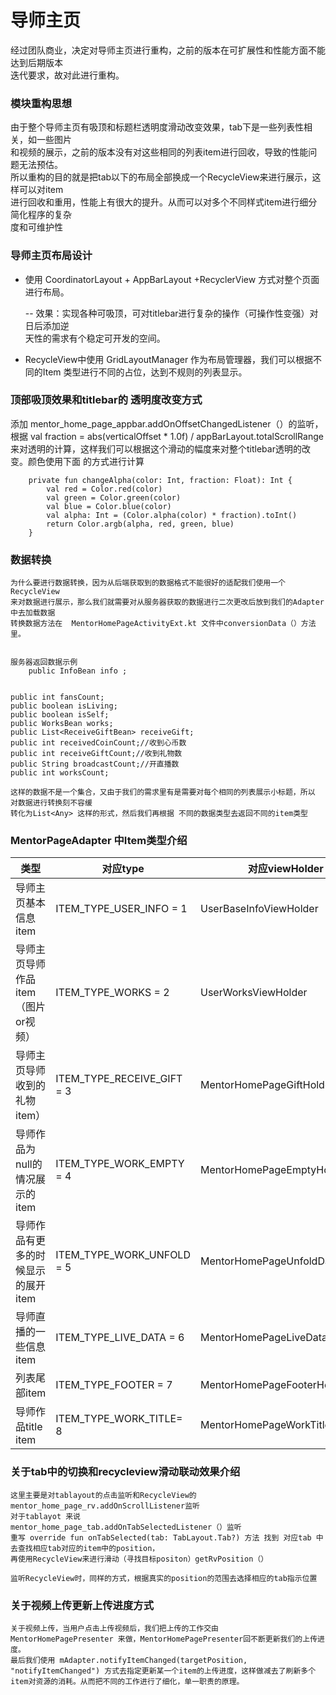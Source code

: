 # 导师主页

  经过团队商业，决定对导师主页进行重构，之前的版本在可扩展性和性能方面不能达到后期版本  
  迭代要求，故对此进行重构。


### 模块重构思想

  由于整个导师主页有吸顶和标题栏透明度滑动改变效果，tab下是一些列表性相关，如一些图片  
  和视频的展示，之前的版本没有对这些相同的列表item进行回收，导致的性能问题无法预估。  
  所以重构的目的就是把tab以下的布局全部换成一个RecycleView来进行展示，这样可以对item  
  进行回收和重用，性能上有很大的提升。从而可以对多个不同样式item进行细分简化程序的复杂  
  度和可维护性

### 导师主页布局设计

 * 使用 CoordinatorLayout + AppBarLayout +RecyclerView 方式对整个页面进行布局。

    -- 效果：实现各种可吸顶，可对titlebar进行复杂的操作（可操作性变强）对日后添加逆  
    天性的需求有个稳定可开发的空间。
 *  RecycleView中使用 GridLayoutManager 作为布局管理器，我们可以根据不同的Item
    类型进行不同的占位，达到不规则的列表显示。

### 顶部吸顶效果和titlebar的 透明度改变方式
 添加 mentor_home_page_appbar.addOnOffsetChangedListener（）的监听，根据
 val fraction = abs(verticalOffset * 1.0f) / appBarLayout.totalScrollRange
来对透明的计算，这样我们可以根据这个滑动的幅度来对整个titlebar透明的改变。颜色使用下面
的方式进行计算

        private fun changeAlpha(color: Int, fraction: Float): Int {
            val red = Color.red(color)
            val green = Color.green(color)
            val blue = Color.blue(color)
            val alpha: Int = (Color.alpha(color) * fraction).toInt()
            return Color.argb(alpha, red, green, blue)
        } 

### 数据转换
    为什么要进行数据转换，因为从后端获取到的数据格式不能很好的适配我们使用一个RecycleView
    来对数据进行展示，那么我们就需要对从服务器获取的数据进行二次更改后放到我们的Adapter
    中去加载数据
    转换数据方法在  MentorHomePageActivityExt.kt 文件中conversionData（）方法里。
    
    
    服务器返回数据示例
        public InfoBean info ;


    public int fansCount;
    public boolean isLiving;
    public boolean isSelf;
    public WorksBean works;
    public List<ReceiveGiftBean> receiveGift;
    public int receivedCoinCount;//收到心币数
    public int receiveGiftCount;//收到礼物数
    public String broadcastCount;//开直播数
    public int worksCount;
    
    这样的数据不是一个集合，又由于我们的需求里有是需要对每个相同的列表展示小标题，所以
    对数据进行转换刻不容缓
    转化为List<Any> 这样的形式，然后我们再根据 不同的数据类型去返回不同的item类型

### MentorPageAdapter 中Item类型介绍

|类型|对应type|对应viewHolder|
| ---- | ---- | ---- |
|导师主页基本信息item|ITEM_TYPE_USER_INFO = 1|UserBaseInfoViewHolder|
|导师主页导师作品item（图片or视频）|ITEM_TYPE_WORKS = 2|UserWorksViewHolder|
|导师主页导师收到的礼物item）|ITEM_TYPE_RECEIVE_GIFT = 3|MentorHomePageGiftHolder|
|导师作品为null的情况展示的item|ITEM_TYPE_WORK_EMPTY = 4|MentorHomePageEmptyHolder|
|导师作品有更多的时候显示的展开item|ITEM_TYPE_WORK_UNFOLD = 5|MentorHomePageUnfoldDataHolder|
|导师直播的一些信息item|ITEM_TYPE_LIVE_DATA = 6|MentorHomePageLiveDataHolder|
|列表尾部item|ITEM_TYPE_FOOTER = 7|MentorHomePageFooterHolder|
|导师作品title item|ITEM_TYPE_WORK_TITLE= 8|MentorHomePageWorkTitleHolder|


### 关于tab中的切换和recycleview滑动联动效果介绍

    这里主要是对tablayout的点击监听和RecycleView的 mentor_home_page_rv.addOnScrollListener监听
    对于tablayot 来说
    mentor_home_page_tab.addOnTabSelectedListener（）监听
    重写 override fun onTabSelected(tab: TabLayout.Tab?) 方法 找到 对应tab 中去查找相应tab对应的item中的position，
    再使用RecycleView来进行滑动（寻找目标positon）getRvPosition（）
    
    监听RecycleView时，同样的方式，根据真实的position的范围去选择相应的tab指示位置

### 关于视频上传更新上传进度方式

    关于视频上传，当用户点击上传视频后，我们把上传的工作交由 MentorHomePagePresenter 来做，MentorHomePagePresenter回不断更新我们的上传进度。
    最后我们使用 mAdapter.notifyItemChanged(targetPosition, "notifyItemChanged") 方式去指定更新某一个item的上传进度，这样做减去了刷新多个
    item对资源的消耗。从而把不同的工作进行了细化，单一职责的原理。











